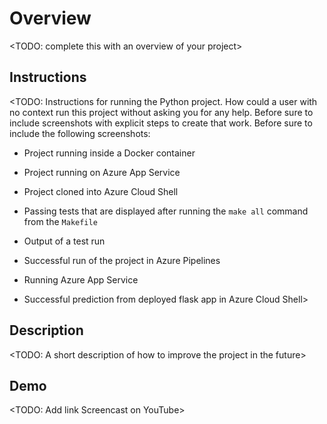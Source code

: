 # Overview

<TODO: complete this with an overview of your project>

 
## Instructions

<TODO:  Instructions for running the Python project.  How could a user with no context run this project without asking you for any help.  Before sure to include screenshots with explicit steps to create that work. Before sure to include the following screenshots:

* Project running inside a Docker container

* Project running on Azure App Service

* Project cloned into Azure Cloud Shell

* Passing tests that are displayed after running the `make all` command from the `Makefile`

* Output of a test run

* Successful run of the project in Azure Pipelines

* Running Azure App Service

* Successful prediction from deployed flask app in Azure Cloud Shell> 

## Description

<TODO: A short description of how to improve the project in the future>

## Demo 

<TODO: Add link Screencast on YouTube>



